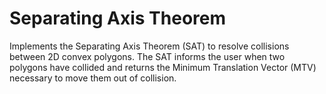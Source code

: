 # Separating Axis Theorem

Implements the Separating Axis Theorem (SAT) to resolve collisions between 2D convex polygons. The SAT informs the user when two polygons have collided and returns the Minimum Translation Vector (MTV) necessary to move them out of collision.